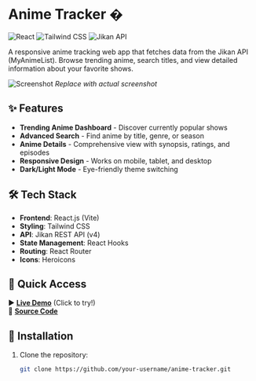 # Anime Tracker �

![React](https://img.shields.io/badge/React-20232A?style=for-the-badge&logo=react&logoColor=61DAFB)
![Tailwind CSS](https://img.shields.io/badge/Tailwind_CSS-38B2AC?style=for-the-badge&logo=tailwind-css&logoColor=white)
![Jikan API](https://img.shields.io/badge/Jikan_API-FF6F61?style=for-the-badge)

A responsive anime tracking web app that fetches data from the Jikan API (MyAnimeList). Browse trending anime, search titles, and view detailed information about your favorite shows.

![Screenshot](https://i.imgur.com/example.png) *Replace with actual screenshot*

## ✨ Features

- **Trending Anime Dashboard** - Discover currently popular shows
- **Advanced Search** - Find anime by title, genre, or season
- **Anime Details** - Comprehensive view with synopsis, ratings, and episodes
- **Responsive Design** - Works on mobile, tablet, and desktop
- **Dark/Light Mode** - Eye-friendly theme switching

## 🛠️ Tech Stack

- **Frontend**: React.js (Vite)
- **Styling**: Tailwind CSS
- **API**: Jikan REST API (v4)
- **State Management**: React Hooks
- **Routing**: React Router
- **Icons**: Heroicons

## 🚀 Quick Access
▶️ **[Live Demo](https://pixelwork.netlify.app)** (Click to try!)  
📂 **[Source Code](https://github.com/iamkyrin/PixelWork)**


## 🚀 Installation

1. Clone the repository:
   ```bash
   git clone https://github.com/your-username/anime-tracker.git

